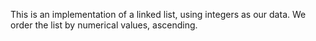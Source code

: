 This is an implementation of a linked list, using integers as our data. We order the list by numerical values, ascending.
